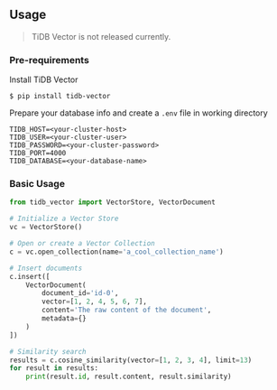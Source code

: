## Usage

> TiDB Vector is not released currently.

### Pre-requirements

Install TiDB Vector

```shell
$ pip install tidb-vector
```

Prepare your database info and create a `.env` file in working directory

```
TIDB_HOST=<your-cluster-host>
TIDB_USER=<your-cluster-user>
TIDB_PASSWORD=<your-cluster-password>
TIDB_PORT=4000
TIDB_DATABASE=<your-database-name>
```

### Basic Usage

```python
from tidb_vector import VectorStore, VectorDocument

# Initialize a Vector Store
vc = VectorStore()

# Open or create a Vector Collection
c = vc.open_collection(name='a_cool_collection_name')

# Insert documents
c.insert([
    VectorDocument(
        document_id='id-0',
        vector=[1, 2, 4, 5, 6, 7],
        content='The raw content of the document',
        metadata={}
    )
])

# Similarity search
results = c.cosine_similarity(vector=[1, 2, 3, 4], limit=13)
for result in results:
    print(result.id, result.content, result.similarity)
```

